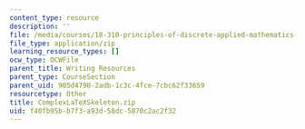 ```yaml
---
content_type: resource
description: ''
file: /media/courses/18-310-principles-of-discrete-applied-mathematics-fall-2013/f40fb95bb7f3a93d58dc5870c2ac2f32_ComplexLaTeXSkeleton.zip
file_type: application/zip
learning_resource_types: []
ocw_type: OCWFile
parent_title: Writing Resources
parent_type: CourseSection
parent_uid: 905d4790-2adb-1c3c-4fce-7cbc62f33659
resourcetype: Other
title: ComplexLaTeXSkeleton.zip
uid: f40fb95b-b7f3-a93d-58dc-5870c2ac2f32
---
```

